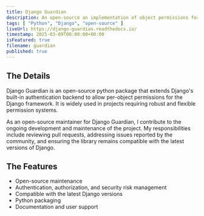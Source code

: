 ```yaml
---
title: Django Guardian
description: An open-source an implementation of object permissions for the Django framework.
tags: [ "Python", "Django", "open-source" ]
liveUrl: https://django-guardian.readthedocs.io/
timestamp: 2025-03-09T00:00:00+00:00
isFeatured: true
filename: guardian
published: true
---
```


## The Details

Django Guardian is an open-source python package that extends Django's built-in authentication
backend to allow per-object permissions for the Django framework.
It is widely used in projects requiring robust and flexible permission systems.

As an open-source maintainer for Django Guardian, I contribute to the ongoing development and
maintenance of the project. My responsibilities include reviewing pull requests, addressing issues
reported by the community, and ensuring the library remains compatible with the latest versions of
Django.

## The Features

- Open-source maintenance
- Authentication, authorization, and security risk management
- Compatible with the latest Django versions
- Python packaging
- Documentation and user support
